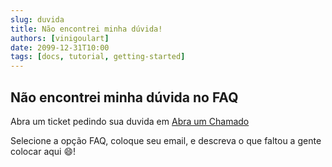 ```yaml
---
slug: duvida
title: Não encontrei minha dúvida!
authors: [vinigoulart]
date: 2099-12-31T10:00
tags: [docs, tutorial, getting-started]
---
```


## Não encontrei minha dúvida no FAQ

Abra um ticket pedindo sua duvida em [Abra um Chamado](https://highsoftsistemas.com.br/chamado/)

Selecione a opção FAQ, coloque seu email, e descreva o que faltou a gente colocar aqui :smile:!
